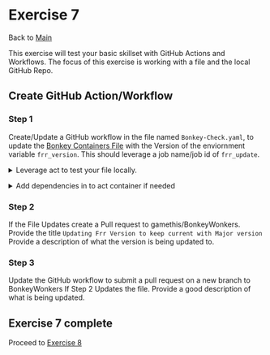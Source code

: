# Exercise 7

Back to [Main](../README.md)

This exercise will test your basic skillset with GitHub Actions and Workflows.
The focus of this exercise is working with a file and the local GitHub Repo.

## Create GitHub Action/Workflow

### Step 1

Create/Update a GitHub workflow in the file named `Bonkey-Check.yaml`,
to update the [Bonkey Containers File](./BonkeyContainers.yaml) with the Version
of the enviornment variable `frr_version`.
This should leverage a job name/job id of `frr_update`.

<details>
  <summary>
  Leverage act to test your file locally.
  </summary>

  ```code
    Create your file in the .github folder
    cd /workspaces/BonkeyWonkers
    act -l
    act -j name_of_job
 ```

 </details>
  </p>

<details>
  <summary>
  Add dependencies in to act container if needed
  </summary>

  ```code
cd /workspaces/BonkeyWonkers/exercise6
docker build -t act-local .
docker tag act-local:latest localhost:5000/act-local:latest
docker image push localhost:5000/act-local:latest
cd /workspaces/BonkeyWonkers
 ```

 </details>
  </p>

### Step 2

If the File Updates create a Pull request to gamethis/BonkeyWonkers.
Provide the title `Updating Frr Version to keep current with Major version`
Provide a description of what the version is being updated to.

### Step 3

Update the GitHub workflow to submit a pull request on a new branch to BonkeyWonkers
If Step 2 Updates the file. Provide a good description of what is being updated.

## Exercise 7 complete

Proceed to [Exercise 8](../exercise8/README.md)
